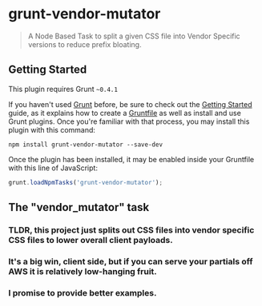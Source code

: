 # grunt-vendor-mutator

> A Node Based Task to split a given CSS file into Vendor Specific versions to reduce prefix bloating.

## Getting Started
This plugin requires Grunt `~0.4.1`

If you haven't used [Grunt](http://gruntjs.com/) before, be sure to check out the [Getting Started](http://gruntjs.com/getting-started) guide, as it explains how to create a [Gruntfile](http://gruntjs.com/sample-gruntfile) as well as install and use Grunt plugins. Once you're familiar with that process, you may install this plugin with this command:

```shell
npm install grunt-vendor-mutator --save-dev
```

Once the plugin has been installed, it may be enabled inside your Gruntfile with this line of JavaScript:

```js
grunt.loadNpmTasks('grunt-vendor-mutator');
```

## The "vendor_mutator" task






### TLDR, this project just splits out CSS files into vendor specific CSS files to lower overall client payloads.
### It's a big win, client side, but if you can serve your partials off AWS it is relatively low-hanging fruit.
### I promise to provide better examples.
